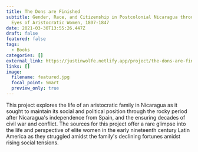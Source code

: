 ```yaml
---
title: The Dons are Finished
subtitle: Gender, Race, and Citizenship in Postcolonial Nicaragua through the
  Eyes of Aristocratic Women, 1807-1847
date: 2021-03-30T13:55:26.447Z
draft: false
featured: false
tags:
  - Books
categories: []
external_link: https://justinwolfe.netlify.app/project/the-dons-are-finished/
links: []
image:
  filename: featured.jpg
  focal_point: Smart
  preview_only: true
---
```

This project explores the life of an aristocratic family in Nicaragua as it sought to maintain its social and political position through the rocky period after Nicaragua's independence from Spain, and the ensuring decades of civil war and conflict. The sources for this project offer a rare glimpse into the life and perspective of elite women in the early nineteenth century Latin America as they struggled amidst the family's declining fortunes amidst rising social tensions.
